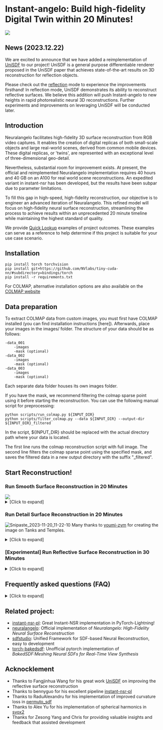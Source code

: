 # Instant-angelo: Build high-fidelity Digital Twin within 20 Minutes!
![](assets/demo.gif)

## News (2023.12.22)
We are excited to announce that we have added a reimplementation of [UniSDF](https://fangjinhuawang.github.io/UniSDF/) to our project! UniSDF is a general purpose differentiable renderer proposed in the UniSDF paper that achieves state-of-the-art results on 3D reconstruction for reflection objects. 

Please check out the [reflection](#reflection) mode to experience the improvements firsthand! In reflection mode, UniSDF demonstrates its ability to reconstruct reflective surfaces. We believe this addition will push Instant-angelo to new heights in rapid photorealistic neural 3D reconstructions. Further experiments and improvements on leveraging UniSDF will be conducted later.

## Introduction
Neuralangelo facilitates high-fidelity 3D surface reconstruction from RGB video captures. It enables the creation of digital replicas of both small-scale objects and large real-world scenes, derived from common mobile devices. These digital replicas, or 'twins', are represented with an exceptional level of three-dimensional geo-detail.

Nevertheless, substantial room for improvement exists. At present, the official and reimplemented Neuralangelo implementation requires 40 hours and 40 GB on an A100 for real world scene reconstructions. An expedited variant in instant-nsr has been developed, but the results have been subpar due to parameter limitations.

To fill this gap in high-speed, high-fidelity reconstruction, our objective is to engineer an advanced iteration of Neuralangelo. This refined model will focus on high-fidelity neural surface reconstruction, streamlining the process to achieve results within an unprecedented 20 minute timeline while maintaining the highest standard of quality. 

We provide [Quick Lookup](https://github.com/hugoycj/Instant-angelo_vis) examples of project outcomes. These examples can serve as a reference to help determine if this project is suitable for your use case scenario.

## Installation
```
pip install torch torchvision
pip install git+https://github.com/NVlabs/tiny-cuda-nn/#subdirectory=bindings/torch
pip install -r requirements.txt
```
For COLMAP, alternative installation options are also available on the [COLMAP website](https://colmap.github.io/)

## Data preparation
To extract COLMAP data from custom images, you must first have COLMAP installed (you can find installation instructions [here]). Afterwards, place your images in the images/ folder. The structure of your data should be as follows:
```
-data_001
    -images
    -mask (optional)
-data_002
    -images
    -mask (optional)
-data_003
    -images
    -mask (optional)
```
Each separate data folder houses its own images folder.

If you have the mask, we recommend filtering the colmap sparse point using it before starting the reconstruction. You can use the following manual script for preprocessing:
```
python scripts/run_colmap.py ${INPUT_DIR}
python scripts/filter_colmap.py --data ${INPUT_DIR} --output-dir ${INPUT_DIR}_filtered
```
In the script, ${INPUT_DIR} should be replaced with the actual directory path where your data is located.

The first line runs the colmap reconstruction script with full image. The second line filters the colmap sparse point using the specified mask, and saves the filtered data in a new output directory with the suffix "_filtered".

## Start Reconstruction!
### Run Smooth Surface Reconstruction in 20 Minutes
<img src="assets/nsr2angelo.png">
<details>
<summary>[Click to expand]</summary>
The smooth reconstruction mode is well-suited for the following cases:

* When reconstructing a smooth object that does not have a high level of detail. The smooth mode works best for objects that have relatively simple, flowing surfaces without a lot of intricate features.

* When you want a higher-fidelity substitute for instant-nsr that takes a similar amount of time (within 20 minute) to generate but with fewer holes in the resulting model. 

---

**Information you need to know before you start:**
* The smooth reconstruction mode's reliance on curvature loss can over-smooth geometry, failing to capture flat surface structures and subtle variations on flatter regions of the original object. <img src="assets/over-smooth.png">
* This mode relies on sparse points generated by colmap to guide the geometry in the early stage of training. However, SFM (Structure from Motion) can sometimes generate noisy point clouds due to factors such as repeated texture, inaccurate poses, or incorrect point matches. To address this issue, one possible solution is to utilize more powerful SFM tools like [hloc](https://github.com/cvg/Hierarchical-Localization) or [DetectorFreeSfM](https://github.com/zju3dv/DetectorFreeSfM). 
Additionally, post-processing techniques can be employed to further refine the point cloud. For example, using methods like Radius Outlier Removal in [Open3D](http://www.open3d.org/docs/latest/tutorial/Advanced/pointcloud_outlier_removal.html) or [pixsfm](https://github.com/cvg/pixel-perfect-sfm) can help eliminate outliers and improve the quality of the point cloud.
---

Now it is time to start by running:
```
bash run_neuralangelo-colmap_sparse.sh ${INPUT_DIR}
```
This script is designed to automate the process of running SFM without the need for any preparation beforehand. It will automatically initiate the reconstruction process and export the resulting mesh. The output files will be saved in the logs directory.

If mask is avaible and placed at the right place under data_folder you could start by running:
```
bash run_neuralangelo-colmap_sparse.sh ${INPUT_DIR}_filtered
```

</details>

### Run Detail Surface Reconstruction in 20 Minutes
![Snipaste_2023-11-20_11-22-10](https://github.com/hugoycj/Instant-angelo/assets/40767265/9043c87a-f4a2-4d6e-b543-47b8e56f6066)
Many thanks to [youmi-zym](https://github.com/youmi-zym) for creating the image on Tanks and Temples.
<details>
<summary>[Click to expand]</summary>

Generating high-fidelity surface reconstructions with only RGB inputs in 20,000 steps (around 20 minutes) is challenging, especially for sparse in-the-wild captures where occlusion and limited views make surface reconstruction an underconstrained problem. This can lead to optimization instability and difficulty converging. Introducing lidar, ToF depth, or predicted depth can help stabilize optimization and accelerate training. However, directly regularizing rendered depth is suboptimal due to bias introduced by density2sdf. Moreover, ensuring consistent depth across views is difficult, especially with lower-quality ToF sensors or predicted depth. We propose directly regularizing the SDF field using MVS point clouds and normals to alleviate the bias

Importantly, in real-world scenarios like oblique photography and virtual tours, dense point clouds are already intermediate outputs. This allows directly utilizing the existing point clouds for regularization without extra computation. In such use cases, the point cloud prior comes for free as part of the capture process. 
---

**Information you need to know before you start**:
* An aligned dense point cloud with normal is necessary, you could specify the relative path at `dataset.dense_pcd_path` in the config file
* The point cloud could be generated from various methods, either from traditional MVS like colmap or OpenMVS, or learning-based MVS method. You could even generate the point cloud using commercial photogrammetry software like metashape and DJI.

---

Now it is time to start by running:
```
bash run_neuralangelo-colmap_dense.sh  ${INPUT_DIR}
```
</details>

### \[Experimental\] Run Reflective Surface Reconstruction in 30 Minutes
<details>
<summary>[Click to expand]</summary>

**Information you need to know before you start**:

   * We implement several key techniques from [UniSDF](https://fangjinhuawang.github.io/UniSDF/) including: 1. Camera and Reflected Radiance Compositions; 2. Coarse-to-fine training strategy However, we currently do not implement contraction and proposal sampling. Instead, we use NeRF++ for background modeling and occupancy grids for sampling acceleration.
   * Due to GPU resource constraints, we do not implement the exact same parameters and training regimen as the UniSDF paper, which uses 8 V100s for 3 hours of training. Instant-angelo is optimized for customer-level GPUs like RTX 3090 and 4090, with a training target of under 30 minutes. Specifically, our modifications include:
      - Reduced MLP dimension from 256 to 64
      - Only 2 layers for the radiance MLPs 
      - 16 level NGP grid with 2 channels per level (vs 4 channels)

   In the future, we aim to continue experimenting with UniSDF to push reconstruction quality and efficiency. But for now, these adaptations allow UniSDF-enhanced performance on readily available GPU hardware with reasonable training times.

---

Now it is time to start by running:
```
bash run_neuralangelo-colmap_dense.sh  ${INPUT_DIR}
```
</details>

## Frequently asked questions (FAQ)
<details>
<summary>[Click to expand]</summary>

1. **Q:** CUDA out of memory. 

   **A:** Instant-angelo requires at least 10GB GPU memory. If you run out of memory,  consider decreasing `model.num_samples_per_ray` from 1024 to 512

2. **Q:** What's the License for this repo?

   **A:** This repository is built on top of instant-nsr-pl and is licensed under the MIT License. The materials, code, and assets in this repository can be used for commercial purposes without explicit permission, in accordance with the terms of the MIT License. Users are free to use, modify, and distribute this content, even for commercial applications. However, appropriate attribution to the original instant-nsr-pl authors and this repository is requested. Please refer to the LICENSE file for full terms and conditions.

3. **Q:** The reconstruction of my custom dataset is bad.

   **A:** This repository is under active development and its robustness across diverse real-world data is still unproven. Users may encounter issues when applying the method to new datasets. Please open an issue for any problems or contact the author directly at chongjieye@link.cuhk.edu.cn. 

4. **Q:** Generate dense prior with Vis-MVSNet is slow
   
   **A:** Currently, preprocessing takes around 10~15 minutes for 300 frames, but there is still remains much room to improve efficiency by replacing Vis-MVSNet with state-of-the-art methods like MVSFormer or SimpleRecon. Moreover, preprocessing time could be substantially reduced by leveraging quantization and TensorRT. Overall, MVSNet allows generating the necessary point cloud prior an order of magnitude faster than traditional MVS approaches. 

6. **Q:** This project fails to run on Windows

   **A:** This project has not been tested on Windows and the scripts may have compatibility issues. For the best experience at this stage of development, we recommend running experiments on a Linux system. We apologize that Windows support cannot be guaranteed currently. Please feel free to open an issue detailing any problems encountered when attempting to run on Windows. Community feedback will help improve cross-platform compatibility going forward.


</details>

## Related project:
- [instant-nsr-pl](https://github.com/bennyguo/instant-nsr-pl): Great Instant-NSR implementation in PyTorch-Lightning! 
- [neuralangelo](https://github.com/NVlabs/neuralangelo): Official implementation of *Neuralangelo: High-Fidelity Neural Surface Reconstruction*
- [sdfstudio](https://github.com/autonomousvision/sdfstudio): Unified Framework for SDF-based Neural Reconstruction, easy to development
- [torch-bakedsdf](https://github.com/hugoycj/torch-bakedsdf): Unofficial pytorch implementation of *BakedSDF:Meshing Neural SDFs for Real-Time View Synthesis*

## Acknocklement
* Thanks to Fangjinhua Wang for his great work [UniSDF](https://fangjinhuawang.github.io/UniSDF/) on improving the reflective surface reconstruction
* Thanks to bennyguo for his excellent pipeline [instant-nsr-pl](https://github.com/bennyguo/instant-nsr-pl)
* Thanks to RaduAlexandru for his implementation of improved curvature loss in [permuto_sdf](https://github.com/RaduAlexandru/permuto_sdf)
* Thanks to Alex Yu for his implementation of spherical harmonics in [svox2](https://github.com/sxyu/svox2/tree/master)
* Thanks for Zesong Yang and Chris for providing valuable insights and feedback that assisted development
